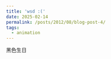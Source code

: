 ```yaml
---
title: 'wsd :('
date: 2025-02-14
permalink: /posts/2012/08/blog-post-4/
tags:
  - animation
---
```


黑色生日 <!--To disable scheduling of future posts, edit `config.yml` and set `future: false`. -->
